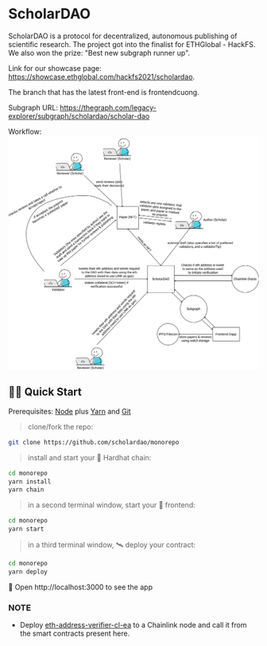 # ScholarDAO

ScholarDAO is a protocol for decentralized, autonomous publishing of scientific research. The project got into the finalist for ETHGlobal - HackFS. We also won the prize: "Best new subgraph runner up". 

Link for our showcase page: https://showcase.ethglobal.com/hackfs2021/scholardao. 

The branch that has the latest front-end is frontendcuong.

Subgraph URL: https://thegraph.com/legacy-explorer/subgraph/scholardao/scholar-dao



Workflow:
![Workflow](./assets/workflow1.png)

## 🏄‍♂️ Quick Start

Prerequisites: [Node](https://nodejs.org/en/download/) plus [Yarn](https://classic.yarnpkg.com/en/docs/install/) and [Git](https://git-scm.com/downloads)

> clone/fork the repo:

```bash
git clone https://github.com/scholardao/monorepo
```

> install and start your 👷‍ Hardhat chain:

```bash
cd monorepo
yarn install
yarn chain
```

> in a second terminal window, start your 📱 frontend:

```bash
cd monorepo
yarn start
```

> in a third terminal window, 🛰 deploy your contract:

```bash
cd monorepo
yarn deploy
```


📱 Open http://localhost:3000 to see the app

### NOTE

- Deploy [eth-address-verifier-cl-ea](https://github.com/rajdeepbh/eth-address-verifier-cl-ea) to a Chainlink node and call it from the smart contracts present here.
